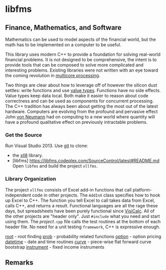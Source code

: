 # libfms
## Finance, Mathematics, and Software

Mathematics can be used to model aspects of the financial world, but the math has to be implemented on a computer to be useful.

This library uses modern C++ to provide a foundation for solving real-world financial problems. It is not designed to be comprehensive, the intent is to provide tools that can be composed to solve more complicated and interesting problems. Existing libraries were not written with an eye toward the coming revolution in [multicore processing](http://www.gotw.ca/publications/concurrency-ddj.htm).

Two things are clear about how to leverage off of however the silicon dust settles: write functions and use [value types](http://msdn.microsoft.com/en-us/library/hh438479.aspx). Functions have no side effects. Value types keep data local. Both make it easier to reason about code correctness and can be used as components for concurrent processing. The C++ tradition has always been about getting the most out of the latest hardware. Computers are evolving from the profound and pervasive effect John [von Neumann](http://en.wikipedia.org/wiki/Von_Neumann_architecture) had on computing to a new world where quantity will have a profound qualitative effect on previously intractable problems.

### Get the Source
Run Visual Studio 2013. Use [git](http://msdn.microsoft.com/en-us/library/hh850437.aspx) to clone:
*  the [xll8](http://xll8.codeplex.com/SourceControl/latest) library.
*  [libfms] https://libfms.codeplex.com/SourceControl/latest#README.md
Open `libfms` and build the project `xllfms`.

### Library Organization
The project `xllfms` consists of Excel add-in functions that call platform-independent code in other projects. The `AddInX` class specifies how to hook up Excel to C++. The function you tell Excel to call takes data from Excel, calls C++, and returns a result. Functional languages are all the rage these days, but spreadsheets have been purely functional since [VisiCalc](http://www.bricklin.com/firstspreadsheetquestion.htm).
All of the other projects are "header only". Just `#include` what you need and start using them. The _project_`.cpp` file calls the test routines at the bottom of each header file. No need for a unit testing `framework`, C++ is expressive enough.

[root](root/README.md) - root finding
[prob](prob/README.md) - probability related functions
[option](option/README.md) - option pricing
[datetime](datetime/README.md) - date and time routines
[curve](curve/README.md) - piece-wise flat forward curve bootstrap
[instrument](instrument/README.md) - fixed income instruments

## Remarks
